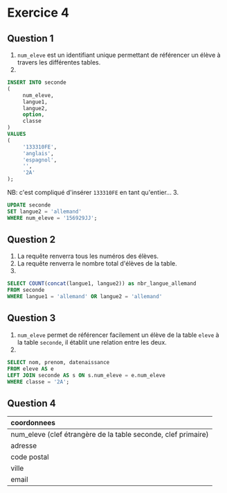 # Exercice 4

## Question 1
1. `num_eleve` est un identifiant unique permettant de référencer un élève à travers les différentes tables.
2. 
```SQL
INSERT INTO seconde 
(
     num_eleve,
     langue1,
     langue2,
     option,
     classe
)
VALUES
(
     '133310FE',
     'anglais',
     'espagnol',
     '',
     '2A'
);
```
NB: c'est compliqué d'insérer `133310FE` en tant qu'entier...
3.
```SQL
UPDATE seconde
SET langue2 = 'allemand'
WHERE num_eleve = '156929JJ';
```

## Question 2
1. La requête renverra tous les numéros des élèves.
2. La requête renverra le nombre total d'élèves de la table.
3. 
```SQL
SELECT COUNT(concat(langue1, langue2)) as nbr_langue_allemand
FROM seconde
WHERE langue1 = 'allemand' OR langue2 = 'allemand'
```

## Question 3
1. `num_eleve` permet de référencer facilement un élève de la table `eleve` à la table `seconde`, il établit une relation entre les deux.
2.
```SQL
SELECT nom, prenom, datenaissance
FROM eleve AS e
LEFT JOIN seconde AS s ON s.num_eleve = e.num_eleve
WHERE classe = '2A';
```

## Question 4
| coordonnees |
| :--- |
| num_eleve (clef étrangère de la table seconde, clef primaire) |
| adresse |
| code postal |
| ville |
| email |
